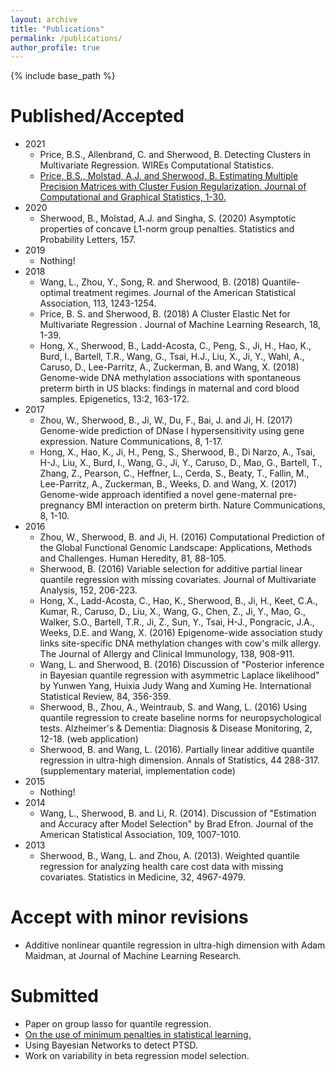 ```yaml
---
layout: archive
title: "Publications"
permalink: /publications/
author_profile: true
---
```


{% include base_path %}

Published/Accepted
======
* 2021
	* <a hrefe="https://wires.onlinelibrary.wiley.com/doi/abs/10.1002/wics.1551">Price, B.S., Allenbrand, C. and Sherwood, B. Detecting Clusters in Multivariate Regression. WIREs Computational Statistics.</a>
	* <a href="https://www.tandfonline.com/doi/abs/10.1080/10618600.2021.1874963?journalCode=ucgs20">Price, B.S., Molstad, A.J. and Sherwood, B. Estimating Multiple Precision Matrices with Cluster Fusion Regularization.  Journal of Computational and Graphical Statistics, 1-30.</a>
* 2020
	* Sherwood, B., Molstad, A.J. and Singha, S. (2020) Asymptotic properties of concave L1-norm group penalties. Statistics and Probability Letters, 157. 
* 2019 
	* Nothing!
* 2018
	* Wang, L., Zhou, Y., Song, R. and Sherwood, B. (2018) Quantile-optimal treatment regimes. Journal of the American Statistical Association, 113, 1243-1254.
	* Price, B. S. and Sherwood, B. (2018) A Cluster Elastic Net for Multivariate Regression . Journal of Machine Learning Research, 18, 1-39.
	* Hong, X., Sherwood, B., Ladd-Acosta, C., Peng, S., Ji, H., Hao, K., Burd, I., Bartell, T.R., Wang, G., Tsai, H.J., Liu, X., Ji, Y., Wahl, A., Caruso, D., Lee-Parritz, A., Zuckerman, B. and Wang, X. (2018) Genome-wide DNA methylation associations with spontaneous preterm birth in US blacks: findings in maternal and cord blood samples. Epigenetics, 13:2, 163-172.
* 2017 
	* Zhou, W., Sherwood, B., Ji, W., Du, F., Bai, J. and Ji, H. (2017) Genome-wide prediction of DNase I hypersensitivity using gene expression. Nature Communications, 8, 1-17. 
	* Hong, X., Hao, K., Ji, H., Peng, S., Sherwood, B., Di Narzo, A., Tsai, H-J., Liu, X., Burd, I., Wang, G., Ji, Y., Caruso, D., Mao, G., Bartell, T., Zhang, Z., Pearson, C., Heffner, L., Cerda, S., Beaty, T., Fallin, M., Lee-Parritz, A., Zuckerman, B., Weeks, D. and Wang, X. (2017) Genome-wide approach identified a novel gene-maternal pre-pregnancy BMI interaction on preterm birth. Nature Communications, 8, 1-10.
* 2016
	* Zhou, W., Sherwood, B. and Ji, H. (2016) Computational Prediction of the Global Functional Genomic Landscape: Applications, Methods and Challenges. Human Heredity, 81, 88-105.
	* Sherwood, B. (2016) Variable selection for additive partial linear quantile regression with missing covariates. Journal of Multivariate Analysis, 152, 206-223.
	* Hong, X., Ladd-Acosta, C., Hao, K., Sherwood, B., Ji, H., Keet, C.A., Kumar, R., Caruso, D., Liu, X., Wang, G., Chen, Z., Ji, Y., Mao, G., Walker, S.O., Bartell, T.R., Ji, Z., Sun, Y., Tsai, H-J., Pongracic, J.A., Weeks, D.E. and Wang, X. (2016) Epigenome-wide association study links site-specific DNA methylation changes with cow's milk allergy. The Journal of Allergy and Clinical Immunology, 138, 908-911.
	* Wang, L. and Sherwood, B. (2016) Discussion of "Posterior inference in Bayesian quantile regression with asymmetric Laplace likelihood" by Yunwen Yang, Huixia Judy Wang and Xuming He. International Statistical Review, 84, 356-359.
	* Sherwood, B., Zhou, A., Weintraub, S. and Wang, L. (2016) Using quantile regression to create baseline norms for neuropsychological tests. Alzheimer's & Dementia: Diagnosis & Disease Monitoring, 2, 12-18.  (web application)
	* Sherwood, B. and Wang, L. (2016). Partially linear additive quantile regression in ultra-high dimension.  Annals of Statistics, 44 288-317. (supplementary material, implementation code)
* 2015
	* Nothing!
* 2014
	* Wang, L., Sherwood, B. and Li, R. (2014). Discussion of "Estimation and Accuracy after Model Selection" by Brad Efron. Journal of the American Statistical Association, 109, 1007-1010.
* 2013
	* Sherwood, B., Wang, L. and Zhou, A. (2013). Weighted quantile regression for analyzing health care cost data with missing covariates. Statistics in Medicine, 32, 4967-4979.

Accept with minor revisions
======
* Additive nonlinear quantile regression in ultra-high dimension with Adam Maidman, at Journal of Machine Learning Research. 

Submitted 
======
* Paper on group lasso for quantile regression.
* <a href="https://arxiv.org/pdf/2106.05172.pdf">On the use of minimum penalties in statistical learning.</a>
* Using Bayesian Networks to detect PTSD.
* Work on variability in beta regression model selection. 

